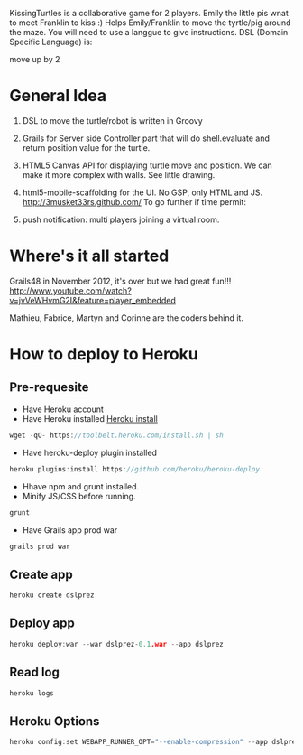 KissingTurtles is a collaborative game for 2 players. Emily the little pis wnat to  meet Franklin to kiss :)
Helps Emily/Franklin to move the tyrtle/pig around the maze. You will need to use a langgue to give instructions. 
DSL (Domain Specific Language) is:

move up by 2

General Idea
============

1. DSL to move the turtle/robot is written in Groovy

2. Grails for Server side Controller part that will do shell.evaluate and return position value for the turtle. 

3. HTML5 Canvas API for displaying turtle move and position. We can make it more complex with walls. See little drawing.

4. html5-mobile-scaffolding for the UI. No GSP, only HTML and JS. http://3musket33rs.github.com/ To go further if time permit:

5. push notification: multi players joining a virtual room.

Where's it all started 
================
Grails48 in November 2012, it's over but we had great fun!!!
http://www.youtube.com/watch?v=jvVeWHvmG2I&feature=player_embedded

Mathieu, Fabrice, Martyn and Corinne are the coders behind it.

How to deploy to Heroku
=======================

## Pre-requesite
* Have Heroku account
* Have Heroku installed [Heroku install](https://toolbelt.heroku.com/standalone)

```c
wget -qO- https://toolbelt.heroku.com/install.sh | sh
```

* Have heroku-deploy plugin installed

```c
heroku plugins:install https://github.com/heroku/heroku-deploy
```

* Hhave npm and grunt installed.
* Minify JS/CSS before running. 

```c
grunt
```

* Have Grails app prod war

```c
grails prod war
```



## Create app
```c
heroku create dslprez
```

## Deploy app
```c
heroku deploy:war --war dslprez-0.1.war --app dslprez
```
## Read log
```c
heroku logs
```

## Heroku Options

```c
heroku config:set WEBAPP_RUNNER_OPT="--enable-compression" --app dslprez
```
